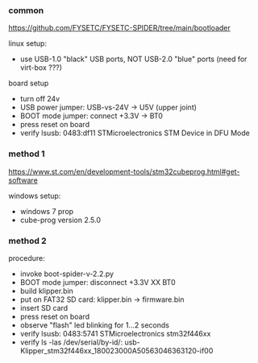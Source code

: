 
### common

https://github.com/FYSETC/FYSETC-SPIDER/tree/main/bootloader

linux setup:
* use USB-1.0 "black" USB ports, NOT USB-2.0 "blue" ports (need for virt-box ???)

board setup
* turn off 24v
* USB power jumper: USB-vs-24V -> U5V (upper joint)
* BOOT mode jumper: connect +3.3V -> BT0
* press reset on board
* verify lsusb: 0483:df11 STMicroelectronics STM Device in DFU Mode

### method 1

https://www.st.com/en/development-tools/stm32cubeprog.html#get-software

windows setup:
* windows 7 prop
* cube-prog version 2.5.0

### method 2

procedure:
* invoke boot-spider-v-2.2.py
* BOOT mode jumper: disconnect +3.3V XX BT0
* build klipper.bin
* put on FAT32 SD card: klipper.bin -> firmware.bin
* insert SD card
* press reset on board
* observe "flash" led blinking for 1...2 seconds
* verify lsusb: 0483:5741 STMicroelectronics stm32f446xx
* verify ls -las /dev/serial/by-id/: usb-Klipper_stm32f446xx_180023000A50563046363120-if00
